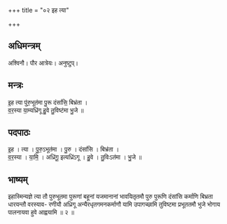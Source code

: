 +++
title = "०२ इह त्या"

+++
## अधिमन्त्रम्
अश्विनौ। पौर आत्रेयः। अनुष्टुप्।

## मन्त्रः
इ॒ह त्या पु॑रु॒भूत॑मा पु॒रू दंसां॑सि॒ बिभ्र॑ता ।  
व॒र॒स्या या॒म्यध्रि॑गू हु॒वे तु॒विष्ट॑मा भु॒जे ॥

## पदपाठः
इ॒ह । त्या । पु॒रु॒ऽभूत॑मा । पु॒रु । दंसां॑सि । बिभ्र॑ता ।  
व॒र॒स्या । या॒मि॒ । अध्रि॑गू॒ इत्यध्रि॑ऽगू । हु॒वे । तु॒विःऽत॑मा । भु॒जे ॥

## भाष्यम्
इहास्मिन्यज्ञे त्या तौ पुरुभूतमा पुरूणां बहूनां यजमानानां भावयितृतमौ पुरु पुरूणि दंसांसि कर्माणि बिभ्रता धारयन्तौ वरस्याव- रणीयौ अध्रिगू अन्यैरधृतगमनकर्माणौ यामि उपागच्छामि तुविष्टमा प्रभूततमौ भुजे भोगाय पालनायवा हुवे आह्वयामि ॥ २ ॥